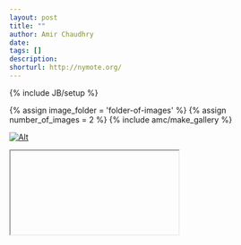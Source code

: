 ```yaml
---
layout: post
title: ""
author: Amir Chaudhry
date: 
tags: []
description:
shorturl: http://nymote.org/
---
```

{% include JB/setup %}

{% assign image_folder = 'folder-of-images' %}
{% assign number_of_images = 2 %}
{% include amc/make_gallery %}

[![Alt](/images/web/#.jpg)](http://www.com)

&#x20; <iframe>lipsum</iframe>